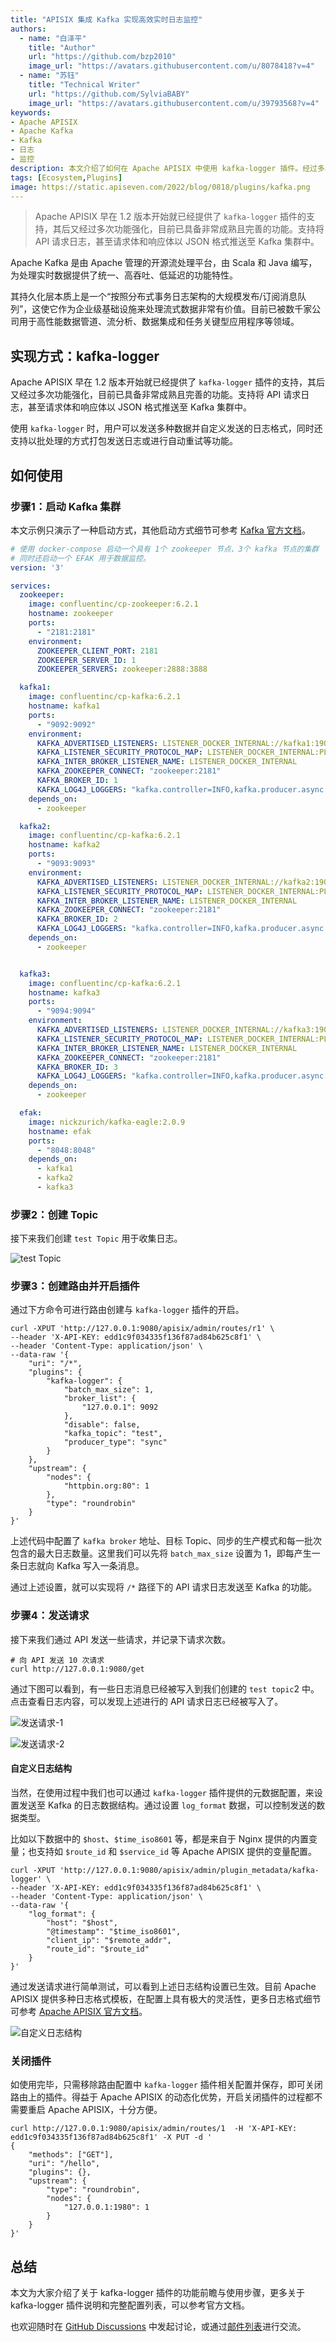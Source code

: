 ```yaml
---
title: "APISIX 集成 Kafka 实现高效实时日志监控"
authors:
  - name: "白泽平"
    title: "Author"
    url: "https://github.com/bzp2010"
    image_url: "https://avatars.githubusercontent.com/u/8078418?v=4"
  - name: "苏钰"
    title: "Technical Writer"
    url: "https://github.com/SylviaBABY"
    image_url: "https://avatars.githubusercontent.com/u/39793568?v=4"
keywords: 
- Apache APISIX
- Apache Kafka
- Kafka
- 日志
- 监控
description: 本文介绍了如何在 Apache APISIX 中使用 kafka-logger 插件。经过多次功能强化后，目前该插件已具备非常成熟且完善的功能。
tags: [Ecosystem,Plugins]
image: https://static.apiseven.com/2022/blog/0818/plugins/kafka.png
---
```


> Apache APISIX 早在 1.2 版本开始就已经提供了 `kafka-logger` 插件的支持，其后又经过多次功能强化，目前已具备非常成熟且完善的功能。支持将 API 请求日志，甚至请求体和响应体以 JSON 格式推送至 Kafka 集群中。

<!--truncate-->

Apache Kafka 是由 Apache 管理的开源流处理平台，由 Scala 和 Java 编写，为处理实时数据提供了统一、高吞吐、低延迟的功能特性。

其持久化层本质上是一个“按照分布式事务日志架构的大规模发布/订阅消息队列”，这使它作为企业级基础设施来处理流式数据非常有价值。目前已被数千家公司用于高性能数据管道、流分析、数据集成和任务关键型应用程序等领域。

## 实现方式：kafka-logger

Apache APISIX 早在 1.2 版本开始就已经提供了 `kafka-logger` 插件的支持，其后又经过多次功能强化，目前已具备非常成熟且完善的功能。支持将 API 请求日志，甚至请求体和响应体以 JSON 格式推送至 Kafka 集群中。

使用 `kafka-logger` 时，用户可以发送多种数据并自定义发送的日志格式，同时还支持以批处理的方式打包发送日志或进行自动重试等功能。

## 如何使用

### 步骤1：启动 Kafka 集群

本文示例只演示了一种启动方式，其他启动方式细节可参考 [Kafka 官方文档](https://kafka.apache.org/documentation/#quickstart)。

```yaml
# 使用 docker-compose 启动一个具有 1个 zookeeper 节点、3个 kafka 节点的集群
# 同时还启动一个 EFAK 用于数据监控。
version: '3'

services:
  zookeeper:
    image: confluentinc/cp-zookeeper:6.2.1
    hostname: zookeeper
    ports:
      - "2181:2181"
    environment:
      ZOOKEEPER_CLIENT_PORT: 2181
      ZOOKEEPER_SERVER_ID: 1
      ZOOKEEPER_SERVERS: zookeeper:2888:3888

  kafka1:
    image: confluentinc/cp-kafka:6.2.1
    hostname: kafka1
    ports:
      - "9092:9092"
    environment:
      KAFKA_ADVERTISED_LISTENERS: LISTENER_DOCKER_INTERNAL://kafka1:19092,LISTENER_DOCKER_EXTERNAL://${DOCKER_HOST_IP:-127.0.0.1}:9092
      KAFKA_LISTENER_SECURITY_PROTOCOL_MAP: LISTENER_DOCKER_INTERNAL:PLAINTEXT,LISTENER_DOCKER_EXTERNAL:PLAINTEXT
      KAFKA_INTER_BROKER_LISTENER_NAME: LISTENER_DOCKER_INTERNAL
      KAFKA_ZOOKEEPER_CONNECT: "zookeeper:2181"
      KAFKA_BROKER_ID: 1
      KAFKA_LOG4J_LOGGERS: "kafka.controller=INFO,kafka.producer.async.DefaultEventHandler=INFO,state.change.logger=INFO"
    depends_on:
      - zookeeper

  kafka2:
    image: confluentinc/cp-kafka:6.2.1
    hostname: kafka2
    ports:
      - "9093:9093"
    environment:
      KAFKA_ADVERTISED_LISTENERS: LISTENER_DOCKER_INTERNAL://kafka2:19093,LISTENER_DOCKER_EXTERNAL://${DOCKER_HOST_IP:-127.0.0.1}:9093
      KAFKA_LISTENER_SECURITY_PROTOCOL_MAP: LISTENER_DOCKER_INTERNAL:PLAINTEXT,LISTENER_DOCKER_EXTERNAL:PLAINTEXT
      KAFKA_INTER_BROKER_LISTENER_NAME: LISTENER_DOCKER_INTERNAL
      KAFKA_ZOOKEEPER_CONNECT: "zookeeper:2181"
      KAFKA_BROKER_ID: 2
      KAFKA_LOG4J_LOGGERS: "kafka.controller=INFO,kafka.producer.async.DefaultEventHandler=INFO,state.change.logger=INFO"
    depends_on:
      - zookeeper


  kafka3:
    image: confluentinc/cp-kafka:6.2.1
    hostname: kafka3
    ports:
      - "9094:9094"
    environment:
      KAFKA_ADVERTISED_LISTENERS: LISTENER_DOCKER_INTERNAL://kafka3:19094,LISTENER_DOCKER_EXTERNAL://${DOCKER_HOST_IP:-127.0.0.1}:9094
      KAFKA_LISTENER_SECURITY_PROTOCOL_MAP: LISTENER_DOCKER_INTERNAL:PLAINTEXT,LISTENER_DOCKER_EXTERNAL:PLAINTEXT
      KAFKA_INTER_BROKER_LISTENER_NAME: LISTENER_DOCKER_INTERNAL
      KAFKA_ZOOKEEPER_CONNECT: "zookeeper:2181"
      KAFKA_BROKER_ID: 3
      KAFKA_LOG4J_LOGGERS: "kafka.controller=INFO,kafka.producer.async.DefaultEventHandler=INFO,state.change.logger=INFO"
    depends_on:
      - zookeeper

  efak:
    image: nickzurich/kafka-eagle:2.0.9
    hostname: efak
    ports:
      - "8048:8048"
    depends_on:
      - kafka1
      - kafka2
      - kafka3
```

### 步骤2：创建 Topic

接下来我们创建 `test Topic` 用于收集日志。

![test Topic](https://static.apiseven.com/202108/1642390784736-562187ed-ade9-4a2f-96e1-c79556f9dd7d.png)

### 步骤3：创建路由并开启插件

通过下方命令可进行路由创建与 `kafka-logger` 插件的开启。

```shell
curl -XPUT 'http://127.0.0.1:9080/apisix/admin/routes/r1' \
--header 'X-API-KEY: edd1c9f034335f136f87ad84b625c8f1' \
--header 'Content-Type: application/json' \
--data-raw '{
    "uri": "/*",
    "plugins": {
        "kafka-logger": {
            "batch_max_size": 1,
            "broker_list": {
                "127.0.0.1": 9092
            },
            "disable": false,
            "kafka_topic": "test",
            "producer_type": "sync"
        }
    },
    "upstream": {
        "nodes": {
            "httpbin.org:80": 1
        },
        "type": "roundrobin"
    }
}'
```

上述代码中配置了 `kafka broker` 地址、目标 Topic、同步的生产模式和每一批次包含的最大日志数量。这里我们可以先将 `batch_max_size` 设置为 1，即每产生一条日志就向 Kafka 写入一条消息。

通过上述设置，就可以实现将 `/*` 路径下的 API 请求日志发送至 Kafka 的功能。

### 步骤4：发送请求

接下来我们通过 API 发送一些请求，并记录下请求次数。

```shell
# 向 API 发送 10 次请求
curl http://127.0.0.1:9080/get
```

通过下图可以看到，有一些日志消息已经被写入到我们创建的 `test topic`2 中。点击查看日志内容，可以发现上述进行的 API 请求日志已经被写入了。

![发送请求-1](https://static.apiseven.com/202108/1642390828394-721eccfa-ab02-4f8f-a0d8-8039e0eaabc1.png)

![发送请求-2](https://static.apiseven.com/202108/1642390874028-89683dfb-ab16-48cd-92de-496cc60df3b5.png)

#### 自定义日志结构

当然，在使用过程中我们也可以通过 `kafka-logger` 插件提供的元数据配置，来设置发送至 Kafka 的日志数据结构。通过设置 `log_format` 数据，可以控制发送的数据类型。

比如以下数据中的 `$host`、`$time_iso8601` 等，都是来自于 Nginx 提供的内置变量；也支持如 `$route_id` 和 `$service_id` 等 Apache APISIX 提供的变量配置。

```shell
curl -XPUT 'http://127.0.0.1:9080/apisix/admin/plugin_metadata/kafka-logger' \
--header 'X-API-KEY: edd1c9f034335f136f87ad84b625c8f1' \
--header 'Content-Type: application/json' \
--data-raw '{
    "log_format": {
        "host": "$host",
        "@timestamp": "$time_iso8601",
        "client_ip": "$remote_addr",
        "route_id": "$route_id"
    }
}'
```

通过发送请求进行简单测试，可以看到上述日志结构设置已生效。目前 Apache APISIX 提供多种日志格式模板，在配置上具有极大的灵活性，更多日志格式细节可参考 [Apache APISIX 官方文档](https://apisix.apache.org/docs/apisix/plugins/kafka-logger#metadata)。

![自定义日志结构](https://static.apiseven.com/202108/1642390899127-d1eb560a-499e-4a9f-9227-4063ba711e2d.png)

### 关闭插件

如使用完毕，只需移除路由配置中 `kafka-logger` 插件相关配置并保存，即可关闭路由上的插件。得益于 Apache APISIX 的动态化优势，开启关闭插件的过程都不需要重启 Apache APISIX，十分方便。

```shell
curl http://127.0.0.1:9080/apisix/admin/routes/1  -H 'X-API-KEY: edd1c9f034335f136f87ad84b625c8f1' -X PUT -d '
{
    "methods": ["GET"],
    "uri": "/hello",
    "plugins": {},
    "upstream": {
        "type": "roundrobin",
        "nodes": {
            "127.0.0.1:1980": 1
        }
    }
}'
```

## 总结

本文为大家介绍了关于 kafka-logger 插件的功能前瞻与使用步骤，更多关于 kafka-logger 插件说明和完整配置列表，可以参考官方文档。

也欢迎随时在 [GitHub Discussions](https://github.com/apache/apisix/discussions) 中发起讨论，或通过[邮件列表](https://apisix.apache.org/zh/docs/general/join)进行交流。
